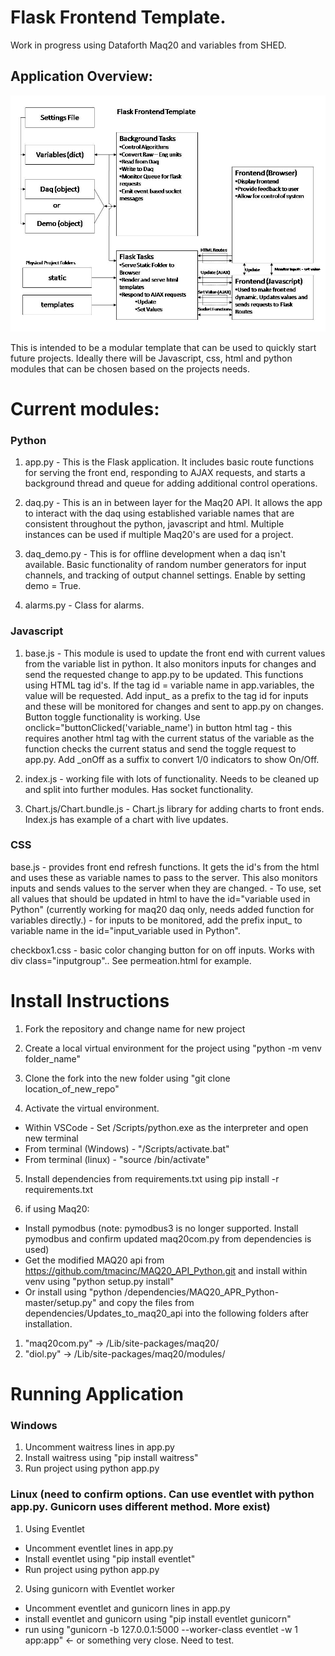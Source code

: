 Flask Frontend Template. 
======
Work in progress using Dataforth Maq20 and variables from SHED.

## Application Overview:

![alt text](/docs/SystemOverview.jpg "System Overview")

This is intended to be a modular template that can be used to quickly start future projects. Ideally there will be Javascript, css, html and python modules that can be chosen based on the projects needs. 

Current modules:
===
### Python
1. app.py - This is the Flask application. It includes basic route functions for serving the front end, responding to AJAX requests, and starts a background thread and queue for adding additional control operations.

2. daq.py - This is an in between layer for the Maq20 API. It allows the app to interact with the daq using established variable names that are consistent throughout the python, javascript and html. Multiple instances can be used if multiple Maq20's are used for a project.

3. daq_demo.py - This is for offline development when a daq isn't available. Basic functionality of random number generators for input channels, and tracking of output channel settings. Enable by setting demo = True.

4. alarms.py - Class for alarms. 
### Javascript
1. base.js - This module is used to update the front end with current values from the variable list in python. It also monitors inputs for changes and send the requested change to app.py to be updated. This functions using HTML tag id's. If the tag id = variable name in app.variables, the value will be requested. Add input_ as a prefix to the tag id for inputs and these will be monitored for changes and sent to app.py on changes. Button toggle functionality is working. Use onclick="buttonClicked('variable_name') in button html tag - this requires another html tag with the current status of the variable as the function checks the current status and send the toggle request to app.py. Add _onOff as a suffix to convert 1/0 indicators to show On/Off.

2. index.js - working file with lots of functionality. Needs to be cleaned up and split into further modules. Has socket functionality.

3. Chart.js/Chart.bundle.js - Chart.js library for adding charts to front ends. Index.js has example of a chart with live updates.
### CSS

base.js - provides front end refresh functions. It gets the id's from the html and uses these as variable names to pass to the server. This also monitors inputs and sends values to the server when they are changed.
        - To use, set all values that should be updated in html to have the id="variable used in Python" (currently working for maq20 daq only, needs added function for variables directly.)
        - for inputs to be monitored, add the prefix input_ to variable name in the id="input_variable used in Python".

checkbox1.css - basic color changing button for on off inputs. Works with div class="inputgroup".. See permeation.html for example.

Install Instructions
===

1. Fork the repository and change name for new project

2. Create a local virtual environment for the project using "python -m venv folder_name"

3. Clone the fork into the new folder using "git clone location_of_new_repo"

4. Activate the virtual environment. 
 * Within VSCode - Set /Scripts/python.exe as the interpreter and open new terminal
 * From terminal (Windows) -  "/Scripts/activate.bat"
 * From terminal (linux) - "source /bin/activate"

5. Install dependencies from requirements.txt using pip install -r requirements.txt

6. if using Maq20:
 * Install pymodbus (note: pymodbus3 is no longer supported. Install pymodbus and confirm updated maq20com.py from dependencies is used)
 * Get the modified MAQ20 api from https://github.com/tmacinc/MAQ20_API_Python.git and install within venv using "python setup.py install"
 * Or install using "python /dependencies/MAQ20_APR_Python-master/setup.py" and copy the files from dependencies/Updates_to_maq20_api into the following folders after installation.
  1. "maq20com.py" -> /Lib/site-packages/maq20/
  2. "diol.py" -> /Lib/site-packages/maq20/modules/

Running Application
===
### Windows

1. Uncomment waitress lines in app.py
2. Install waitress using "pip install waitress"
3. Run project using python app.py

### Linux (need to confirm options. Can use eventlet with python app.py. Gunicorn uses different method. More exist)

1. Using Eventlet
 * Uncomment eventlet lines in app.py
 * Install eventlet using "pip install eventlet"
 * Run project using python app.py

2. Using gunicorn with Eventlet worker
 * Uncomment eventlet and gunicorn lines in app.py
 * install eventlet and gunicorn using "pip install eventlet gunicorn"
 * run using "gunicorn -b 127.0.0.1:5000 --worker-class eventlet -w 1 app:app" <- or something very close. Need to test.